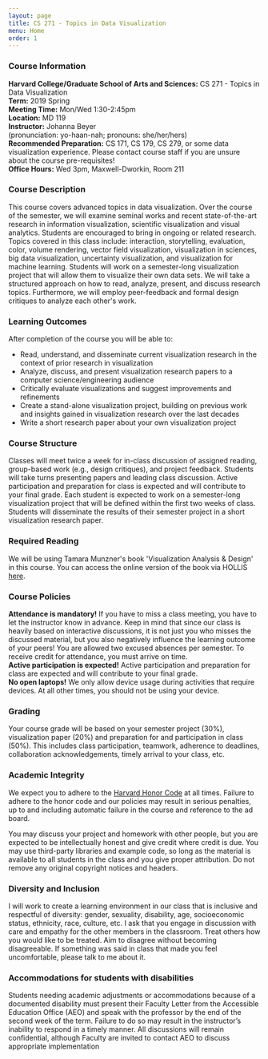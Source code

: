 ```yaml
---
layout: page
title: CS 271 - Topics in Data Visualization
menu: Home
order: 1
---
```



### Course Information
**Harvard College/Graduate School of Arts and Sciences:** CS 271 - Topics in Data Visualization  
**Term:** 2019 Spring  
**Meeting Time:** Mon/Wed 1:30-2:45pm  
**Location:** MD 119  
**Instructor:** Johanna Beyer  
(pronunciation: yo-haan-nah; pronouns: she/her/hers)  
**Recommended Preparation:** CS 171, CS 179, CS 279, or some data visualization experience. Please contact course staff if you are unsure about the course pre-requisites!  
**Office Hours:** Wed 3pm, Maxwell-Dworkin, Room 211


### Course Description
This course covers advanced topics in data visualization. Over the course of the semester, we will examine seminal works and recent state-of-the-art research in information visualization, scientific visualization and visual analytics. Students are encouraged to bring in ongoing or related research. Topics covered in this class include: interaction, storytelling, evaluation, color, volume rendering, vector field visualization, visualization in sciences, big data visualization, uncertainty visualization, and visualization for machine learning.
Students will work on a semester-long visualization project that will allow them to visualize their own data sets. We will take a structured approach on how to read, analyze, present, and discuss research topics. Furthermore, we will employ peer-feedback and formal design critiques to analyze each other's work.


### Learning Outcomes

After completion of the course you will be able to:

- Read, understand, and disseminate current visualization research in the context of prior research in visualization
- Analyze, discuss, and present visualization research papers to a computer science/engineering audience
- Critically evaluate visualizations and suggest improvements and refinements
- Create a stand-alone visualization project, building on previous work and insights gained in visualization research over the last decades
- Write a short research paper about your own visualization project

### Course Structure
Classes will meet twice a week for in-class discussion of assigned reading, group-based work (e.g., design critiques), and project feedback. Students will take turns presenting papers and leading class discussion. 
Active participation and preparation for class is expected and will contribute to your final grade.
Each student is expected to work on a semester-long visualization project that will be defined within the first two weeks of class. Students will disseminate the results of their semester project in a short visualization research paper.

### Required Reading
We will be using Tamara Munzner's book 'Visualization Analysis & Design' in this course. You can access the online version of the book via HOLLIS [here](https://hollis.harvard.edu/primo-explore/fulldisplay?docid=01HVD_ALMA512241559820003941&context=L&vid=HVD2&search_scope=everything&tab=everything&lang=en_US).

### Course Policies
**Attendance is mandatory!** If you have to miss a class meeting, you have to let the instructor know in advance. Keep in mind that since our class is heavily based on interactive discussions, it is not just you who misses the discussed material, but you also negatively influence the learning outcome of your peers! You are allowed two excused absences per semester. To receive credit for attendance, you must arrive on time.  
**Active participation is expected!** Active participation and preparation for class are expected and will contribute to your final grade.  
**No open laptops!** We only allow device usage during activities that require devices. At all other times, you should not be using your device.

### Grading
Your course grade will be based on your semester project (30%), visualization paper (20%) and preparation for and participation in class (50%). This includes class participation, teamwork, adherence to deadlines, collaboration acknowledgements, timely arrival to your class, etc.

### Academic Integrity
We expect you to adhere to the [Harvard Honor Code](http://honor.fas.harvard.edu/honor-code) at all times. Failure to adhere to the honor code and our policies may result in serious penalties, up to and including automatic failure in the course and reference to the ad board.

You may discuss your project and homework with other people, but you are expected to be intellectually honest and give credit where credit is due. 
You may use third-party libraries and example code, so long as the material is available to all students in the class and you give proper attribution. Do not remove any original copyright notices and headers. 


### Diversity and Inclusion
I will work to create a learning environment in our class that is inclusive and respectful of diversity: gender, sexuality, disability, age, socioeconomic status, ethnicity, race, culture, etc. 
I ask that you engage in discussion with care and empathy for the other members in the classroom. Treat others how you would like to be treated. Aim to disagree without becoming disagreeable. If something was said in class that made you feel uncomfortable, please talk to me about it. 


### Accommodations for students with disabilities
Students needing academic adjustments or accommodations because of a documented disability must present their Faculty Letter from the Accessible Education Office (AEO) and speak with the professor by the end of the second week of the term. Failure to do so may result in the instructor’s inability to respond in a timely manner. All discussions will remain confidential, although Faculty are invited to contact AEO to discuss appropriate implementation


<!--

-->